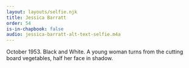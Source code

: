 ```yaml
---
layout: layouts/selfie.njk
title: Jessica Barratt
order: 54
is-in-chapbook: false
audio: jessica-barratt-alt-text-selfie.m4a
---
```


October 1953. Black and White. A young woman turns from the cutting board vegetables, half her face in shadow.
